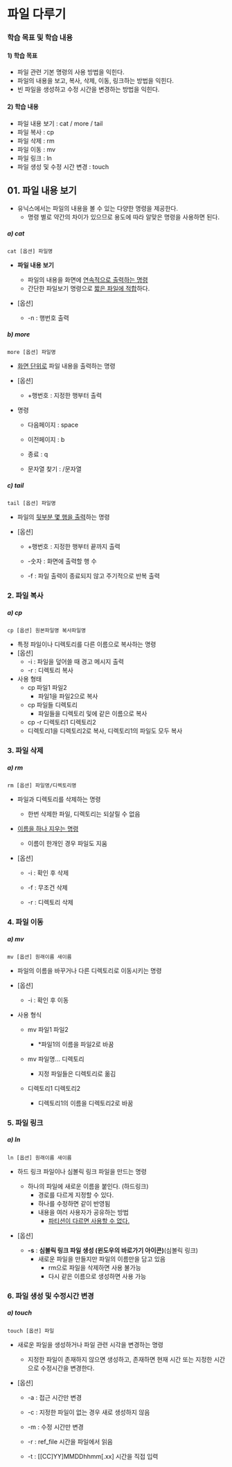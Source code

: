 # 파일 다루기

### 학습 목표 및 학습 내용

#### 1) 학습 목표

* 파일 관련 기본 명령의 사용 방법을 익힌다.
* 파일의 내용을 보고, 복사, 삭제, 이동, 링크하는 방법을 익힌다.
* 빈 파일을 생성하고 수정 시간을 변경하는 방법을 익힌다.

#### 2) 학습 내용

* 파일 내용 보기 :  cat / more / tail
* 파일 복사 : cp
* 파일 삭제 : rm
* 파일 이동 : mv
* 파일 링크 : ln
* 파일 생성 및 수정 시간 변경 : touch

## 01. 파일 내용 보기

* 유닉스에서는 파일의 내용을 볼 수 있는 다양한 명령을 제공한다.
  * 명령 별로 약간의 차이가 있으므로 용도에 따라 알맞은 명령을 사용하면 된다.

##### a) cat

```
cat [옵션] 파일명
```

* **파일 내용 보기**
  * 파일의 내용을 화면에 <u>연속적으로 출력하는 명령</u>
  * 간단한 파일보기 명령으로 <u>짧은 파일에 적합</u>하다.

* [옵션]
  * -n : 행번호 출력

##### b) more

```
more [옵션] 파일명
```

* <u>화면 단위로</u> 파일 내용을 출력하는 명령

* [옵션]

  * +행번호 : 지정한 행부터 출력

* 명령

  * 다음페이지 : space

  * 이전페이지 : b

  * 종료 : q

  * 문자열 찾기 : /문자열

##### c) tail

```
tail [옵션] 파일명
```

* 파일의 <u>뒷부분 몇 행을 출력</u>하는 명령

* [옵션]
  * +행번호 : 지정한 행부터 끝까지 출력
  * -숫자 : 화면에 출력할 행 수

  * -f : 파일 출력이 종료되지 않고 주기적으로 반복 출력

### 2. 파일 복사

##### a) cp

```
cp [옵션] 원본파일명 복사파일명
```

* 특정 파일이나 디렉토리를 다른 이름으로 복사하는 명령
* [옵션]
  * -i : 파일을 덮어쓸 때 경고 메시지 출력
  * -r : 디렉토리 복사
* 사용 형태
  * cp 파일1 파일2
    * 파일1을 파일2으로 복사
  * cp 파일들 디렉토리
    * 파일들을 디렉토리 및에 같은 이름으로 복사
  *  cp -r 디렉토리1 디렉토리2
    * 디렉토리1을 디렉토리2로 복사, 디렉토리1의 파일도 모두 복사

### 3. 파일 삭제

##### a) rm

```
rm [옵션] 파일명/디렉토리명
```

* 파일과 디렉토리를 삭제하는 명령
  * 한번 삭제한 파일, 디렉토리는 되살릴 수 없음

* <u>이름을 하나 지우는 명령</u>
  * 이름이 한개인 경우 파일도 지움

* [옵션]
  * -i : 확인 후 삭제

  * -f : 무조건 삭제

  * -r : 디렉토리 삭제

### 4. 파일 이동

##### a) mv

```
mv [옵션] 원래이름 새이름
```

* 파일의 이름을 바꾸거나 다른 디렉토리로 이동시키는 명령

* [옵션]
  * -i : 확인 후 이동

* 사용 형식

  * mv 파일1 파일2
    * *파일1의 이름을 파일2로 바꿈
  * mv 파일명... 디렉토리

    * 지정 파일들은 디렉토리로 옮김
  * 디렉토리1 디렉토리2
    * 디렉토리1의 이름을 디렉토리2로 바꿈

### 5. 파일 링크

##### a) ln

```
ln [옵션] 원래이름 새이름
```

* 하드 링크 파일이나 심볼릭 링크 파일을 만드는 명령
  * 하나의 파일에 새로운 이름을 붙인다. (하드링크)
    * 경로를 다르게 지정할 수 있다.
    * 하나를 수정하면 같이 반영됨
    * 내용을 여러 사용자가 공유하는 방법
      * <u>파티션이 다르면 사용할 수 없다.</u>

* [옵션]
  * **-s** : **심볼릭 링크 파일 생성 (윈도우의 바로가기 아이콘)**(심볼릭 링크)
    * 새로운 파일을 만들지만 파일의 이름만을 담고 있음
      * rm으로 파일을 삭제하면 사용 불가능
      * 다시 같은 이름으로 생성하면 사용 가능

### 6. 파일 생성 및 수정시간 변경

##### a) touch

```
touch [옵션] 파일
```

* 새로운 파일을 생성하거나 파일 관련 시각을 변경하는 명령
  * 지정한 파일이 존재하지 않으면 생성하고, 존재하면 현재 시간 또는 지정한 시간으로 수정시간을 변경한다.

* [옵션]
  * -a : 접근 시간만 변경

  * -c : 지정한 파일이 없는 경우 새로 생성하지 않음

  * -m : 수정 시간만 변경

  * -r : ref_file 시간을 파일에서 읽음

  * -t : [[CC]YY]MMDDhhmm[.xx] 시간을 직접 입력